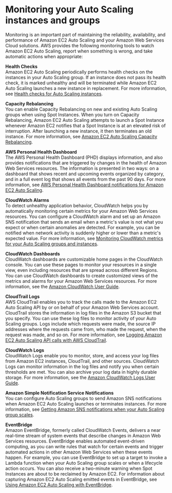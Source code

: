 # Monitoring your Auto Scaling instances and groups<a name="as-monitoring-features"></a>

Monitoring is an important part of maintaining the reliability, availability, and performance of Amazon EC2 Auto Scaling and your Amazon Web Services Cloud solutions\. AWS provides the following monitoring tools to watch Amazon EC2 Auto Scaling, report when something is wrong, and take automatic actions when appropriate:

**Health Checks**  
Amazon EC2 Auto Scaling periodically performs health checks on the instances in your Auto Scaling group\. If an instance does not pass its health check, it is marked unhealthy and will be terminated while Amazon EC2 Auto Scaling launches a new instance in replacement\. For more information, see [Health checks for Auto Scaling instances](healthcheck.md)\.

**Capacity Rebalancing**  
You can enable Capacity Rebalancing on new and existing Auto Scaling groups when using Spot Instances\. When you turn on Capacity Rebalancing, Amazon EC2 Auto Scaling attempts to launch a Spot Instance whenever Amazon EC2 notifies that a Spot Instance is at an elevated risk of interruption\. After launching a new instance, it then terminates an old instance\. For more information, see [Amazon EC2 Auto Scaling Capacity Rebalancing](ec2-auto-scaling-capacity-rebalancing.md)\. 

**AWS Personal Health Dashboard**  
The AWS Personal Health Dashboard \(PHD\) displays information, and also provides notifications that are triggered by changes in the health of Amazon Web Services resources\. The information is presented in two ways: on a dashboard that shows recent and upcoming events organized by category, and in a full event log that shows all events from the past 90 days\. For more information, see [AWS Personal Health Dashboard notifications for Amazon EC2 Auto Scaling](monitoring-personal-health-dashboard.md)\.

**CloudWatch Alarms**  
To detect unhealthy application behavior, CloudWatch helps you by automatically monitoring certain metrics for your Amazon Web Services resources\. You can configure a CloudWatch alarm and set up an Amazon SNS notification that sends an email when a metric's value is not what you expect or when certain anomalies are detected\. For example, you can be notified when network activity is suddenly higher or lower than a metric's expected value\. For more information, see [Monitoring CloudWatch metrics for your Auto Scaling groups and instances](as-instance-monitoring.md)\.

**CloudWatch Dashboards**  
CloudWatch dashboards are customizable home pages in the CloudWatch console\. You can use these pages to monitor your resources in a single view, even including resources that are spread across different Regions\. You can use CloudWatch dashboards to create customized views of the metrics and alarms for your Amazon Web Services resources\. For more information, see the [Amazon CloudWatch User Guide](https://docs.aws.amazon.com/AmazonCloudWatch/latest/DeveloperGuide/)\.

**CloudTrail Logs**  
AWS CloudTrail enables you to track the calls made to the Amazon EC2 Auto Scaling API by or on behalf of your Amazon Web Services account\. CloudTrail stores the information in log files in the Amazon S3 bucket that you specify\. You can use these log files to monitor activity of your Auto Scaling groups\. Logs include which requests were made, the source IP addresses where the requests came from, who made the request, when the request was made, and so on\. For more information, see [Logging Amazon EC2 Auto Scaling API calls with AWS CloudTrail](logging-using-cloudtrail.md)\.

**CloudWatch Logs**  
CloudWatch Logs enable you to monitor, store, and access your log files from Amazon EC2 instances, CloudTrail, and other sources\. CloudWatch Logs can monitor information in the log files and notify you when certain thresholds are met\. You can also archive your log data in highly durable storage\. For more information, see the [Amazon CloudWatch Logs User Guide](https://docs.aws.amazon.com/AmazonCloudWatch/latest/logs/)\.

**Amazon Simple Notification Service Notifications**  
You can configure Auto Scaling groups to send Amazon SNS notifications when Amazon EC2 Auto Scaling launches or terminates instances\. For more information, see [Getting Amazon SNS notifications when your Auto Scaling group scales](ASGettingNotifications.md)\. 

**EventBridge**  
Amazon EventBridge, formerly called CloudWatch Events, delivers a near real\-time stream of system events that describe changes in Amazon Web Services resources\. EventBridge enables automated event\-driven computing, as you can write rules that watch for certain events and trigger automated actions in other Amazon Web Services when these events happen\. For example, you can use EventBridge to set up a target to invoke a Lambda function when your Auto Scaling group scales or when a lifecycle action occurs\. You can also receive a two\-minute warning when Spot Instances are about to be reclaimed by Amazon EC2\. For information about capturing Amazon EC2 Auto Scaling emitted events in EventBridge, see [Using Amazon EC2 Auto Scaling with EventBridge](cloud-watch-events.md)\. 